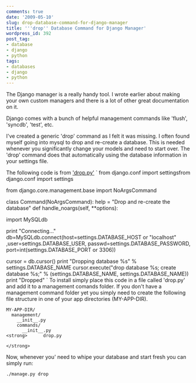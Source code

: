 ```yaml
---
comments: true
date: '2009-05-10'
slug: drop-database-command-for-django-manager
title: '''drop'' Database Command for Django Manager'
wordpress_id: 392
post_tag:
- database
- django
- python
tags:
- databases
- django
- python
---
```


The Django manager is a really handy tool.  I wrote earlier about making your own custom managers and there is a lot of other great documentation on it.

Django comes with a bunch of helpful management commands like 'flush', 'syncdb', 'test', etc.

I've created a generic 'drop' command as I felt it was missing.  I often found myself going into mysql to drop and re-create a database.  This is needed whenever you significantly change your models and need to start over.  The 'drop' command does that automatically using the database information in your settings file.

The following code is from ['drop.py'](http://dpaste.com/hold/42832/)
`
from django.conf import settingsfrom django.conf import settings

from django.core.management.base import NoArgsCommand

class Command(NoArgsCommand):
 help = "Drop and re-create the database"
 def handle_noargs(self, **options):

 import MySQLdb

 print "Connecting..."
 db=MySQLdb.connect(host=settings.DATABASE_HOST or "localhost" ,user=settings.DATABASE_USER,
 passwd=settings.DATABASE_PASSWORD, port=int(settings.DATABASE_PORT or 3306))

 cursor = db.cursor()
 print "Dropping database %s" % settings.DATABASE_NAME
 cursor.execute("drop database %s; create database %s;" % (settings.DATABASE_NAME, settings.DATABASE_NAME))
 print "Dropped"
`
To install simply place this code in a file called 'drop.py' and add it to a management comands folder.  If you don't have a management command folder yet you simply need to create the following file structure in one of your app directories (MY-APP-DIR).

    
    MY-APP-DIR/
      management/
        __init__.py
        commands/
          __init__.py
    <strong>      drop.py
    
    </strong>


Now, whenever you' need to whipe your database and start fresh you can simply run:

    
    ./manage.py drop

